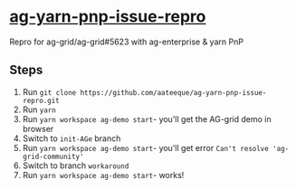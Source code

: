 # [ag-yarn-pnp-issue-repro](https://github.com/ag-grid/ag-grid/issues/5623)
Repro for ag-grid/ag-grid#5623 with ag-enterprise &amp; yarn PnP 

## Steps

1. Run `git clone https://github.com/aateeque/ag-yarn-pnp-issue-repro.git`
2. Run `yarn`
3. Run `yarn workspace ag-demo start`- you'll get the AG-grid demo in browser
4. Switch to `init-AGe` branch
5. Run `yarn workspace ag-demo start`- you'll get error `Can't resolve 'ag-grid-community' `
6. Switch to branch `workaround`
7. Run `yarn workspace ag-demo start`- works!
